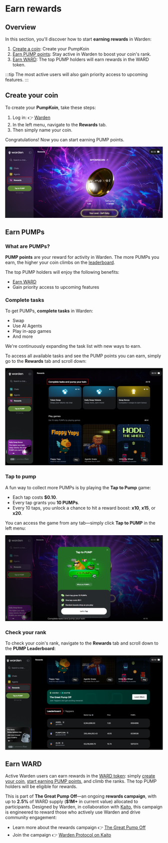 ﻿---
sidebar_position: 5
---

# Earn rewards

## Overview

In this section, you'll discover how to start **earning rewards** in Warden:

1. [Create a coin](#create-your-coin): Create your PumpKoin
2. [Earn PUMP points](#earn-pumps): Stay active in Warden to boost your coin's rank.
3. [Earn WARD](#earn-ward): The top PUMP holders will earn rewards in the WARD token.

:::tip
The most active users will also gain priority access to upcoming features.
:::

## Create your coin

To create your **PumpKoin**, take these steps:

1. Log in: 👉 [Warden](https://app.wardenprotocol.org)
2. In the left menu, navigate to the **Rewards** tab.
3. Then simply name your coin.

Congratulations! Now you can start earning PUMP points.

![Create and grow your coin in Warden](../../static/img/warden-app/earn-rewards-1.png)

## Earn PUMPs

### What are PUMPs?

**PUMP points** are your reward for activity in Warden. The more PUMPs you earn, the higher your coin climbs on the [leaderboard](#check-your-rank).

The top PUMP holders will enjoy the following benefits:

- [Earn WARD](#earn-ward)
- Gain priority access to upcoming features

### Complete tasks

To get PUMPs, **complete tasks** in Warden:

- Swap
- Use AI Agents
- Play in-app games
- And more

We're continuously expanding the task list with new ways to earn.

To access all available tasks and see the PUMP points you can earn, simply go to the **Rewards** tab and scroll down:

![Create and grow your coin in Warden](../../static/img/warden-app/earn-rewards-2.png)

### Tap to pump

A fun way to collect more PUMPs is by playing the **Tap to Pump** game:

- Each tap costs **$0.10**.
- Every tap grants you **10 PUMPs**.
- Every 10 taps, you unlock a chance to hit a reward boost: **x10**, **x15**, or **x20**.

You can access the game from any tab—simply click **Tap to PUMP** in the left menu:

![Create and grow your coin in Warden](../../static/img/warden-app/earn-rewards-3.png)


### Check your rank

To check your coin's rank, navigate to the **Rewards** tab and scroll down to the **PUMP Leaderboard**:

![Create and grow your coin in Warden](../../static/img/warden-app/earn-rewards-4.png)

## Earn WARD

Active Warden users can earn rewards in the [WARD token](https://docs.wardenprotocol.org/ward/introduction): simply [create your coin](#create-your-coin), [start earning PUMP points](#earn-pumps), and climb the ranks. The top PUMP holders will be eligible for rewards.

This is part of **The Great Pump Off**—an ongoing **rewards campaign**, with up to **2.5%** of WARD supply (**$1M+** in current value) allocated to participants. Designed by Warden, in collaboration with [Kaito](https://www.kaito.ai), this campaign is engineered to reward those who actively use Warden and drive community engagement:

- Learn more about the rewards campaign 👉 [The Great Pump Off](https://wardenprotocol.org/blog/great-pump-off)
- Join the campaign 👉 [Warden Protocol on Kaito](https://yaps.kaito.ai/warden)

